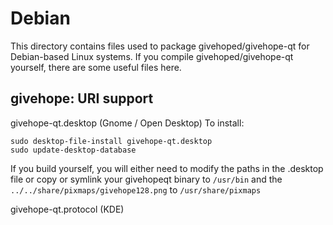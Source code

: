 
Debian
====================
This directory contains files used to package givehoped/givehope-qt
for Debian-based Linux systems. If you compile givehoped/givehope-qt yourself, there are some useful files here.

## givehope: URI support ##


givehope-qt.desktop  (Gnome / Open Desktop)
To install:

	sudo desktop-file-install givehope-qt.desktop
	sudo update-desktop-database

If you build yourself, you will either need to modify the paths in
the .desktop file or copy or symlink your givehopeqt binary to `/usr/bin`
and the `../../share/pixmaps/givehope128.png` to `/usr/share/pixmaps`

givehope-qt.protocol (KDE)

